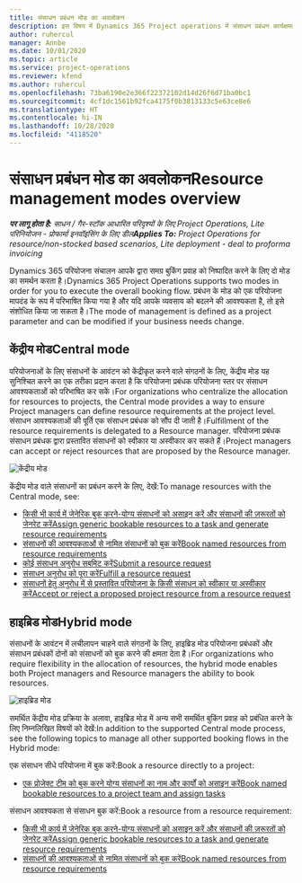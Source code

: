 ```yaml
---
title: संसाधन प्रबंधन मोड का अवलोकन
description: इस विषय में Dynamics 365 Project operations में संसाधन प्रबंधन कार्यक्षमता की जानकारी दी गई है.
author: ruhercul
manager: Annbe
ms.date: 10/01/2020
ms.topic: article
ms.service: project-operations
ms.reviewer: kfend
ms.author: ruhercul
ms.openlocfilehash: 73ba6190e2e366f22372102d14d26f6d71ba0bc1
ms.sourcegitcommit: 4cf1dc1561b92fca4175f0b3813133c5e63ce8e6
ms.translationtype: HT
ms.contentlocale: hi-IN
ms.lasthandoff: 10/28/2020
ms.locfileid: "4118520"
---
```

# <a name="resource-management-modes-overview"></a><span data-ttu-id="87bb1-103">संसाधन प्रबंधन मोड का अवलोकन</span><span class="sxs-lookup"><span data-stu-id="87bb1-103">Resource management modes overview</span></span>

<span data-ttu-id="87bb1-104">_**पर लागू होता है:** साधन / गैर-स्टॉक आधारित परिदृश्यों के लिए Project Operations, Lite परिनियोजन - प्रोफार्मा इनवॉइसिंग के लिए डील_</span><span class="sxs-lookup"><span data-stu-id="87bb1-104">_**Applies To:** Project Operations for resource/non-stocked based scenarios, Lite deployment - deal to proforma invoicing_</span></span>


<span data-ttu-id="87bb1-105">Dynamics 365 परियोजना संचालन आपके द्वारा समग्र बुकिंग प्रवाह को निष्पादित करने के लिए दो मोड का समर्थन करता है।</span><span class="sxs-lookup"><span data-stu-id="87bb1-105">Dynamics 365 Project Operations supports two modes in order for you to execute the overall booking flow.</span></span> <span data-ttu-id="87bb1-106">प्रबंधन के मोड को एक परियोजना मापदंड के रूप में परिभाषित किया गया है और यदि आपके व्यवसाय को बदलने की आवश्यकता है, तो इसे संशोधित किया जा सकता है।</span><span class="sxs-lookup"><span data-stu-id="87bb1-106">The mode of management is defined as a project parameter and can be modified if your business needs change.</span></span>    

## <a name="central-mode"></a><span data-ttu-id="87bb1-107">केंद्रीय मोड</span><span class="sxs-lookup"><span data-stu-id="87bb1-107">Central mode</span></span>
<span data-ttu-id="87bb1-108">परियोजनाओं के लिए संसाधनों के आवंटन को केंद्रीकृत करने वाले संगठनों के लिए, केंद्रीय मोड यह सुनिश्चित करने का एक तरीका प्रदान करता है कि परियोजना प्रबंधक परियोजना स्तर पर संसाधन आवश्यकताओं को परिभाषित कर सकें।</span><span class="sxs-lookup"><span data-stu-id="87bb1-108">For organizations who centralize the allocation for resources to projects, the Central mode provides a way to ensure Project managers can define resource requirements at the project level.</span></span> <span data-ttu-id="87bb1-109">संसाधन आवश्यकताओं की पूर्ति एक संसाधन प्रबंधक को सौंप दी जाती है।</span><span class="sxs-lookup"><span data-stu-id="87bb1-109">Fulfillment of the resource requirements is delegated to a Resource manager.</span></span> <span data-ttu-id="87bb1-110">परियोजना प्रबंधक संसाधन प्रबंधक द्वारा प्रस्तावित संसाधनों को स्वीकार या अस्वीकार कर सकते हैं।</span><span class="sxs-lookup"><span data-stu-id="87bb1-110">Project managers can accept or reject resources that are proposed by the Resource manager.</span></span>

![केंद्रीय मोड](./media/resource-management-central.png)

<span data-ttu-id="87bb1-112">केंद्रीय मोड वाले संसाधनों का प्रबंधन करने के लिए, देखें:</span><span class="sxs-lookup"><span data-stu-id="87bb1-112">To manage resources with the Central mode, see:</span></span>

- [<span data-ttu-id="87bb1-113">किसी भी कार्य में जेनेरिक बुक करने-योग्य संसाधनों को असाइन करें और संसाधनों की ज़रूरतों को जेनरेट करें</span><span class="sxs-lookup"><span data-stu-id="87bb1-113">Assign generic bookable resources to a task and generate resource requirements</span></span>](https://docs.microsoft.com/dynamics365/project-service/assign-generic-bookable-resource)
- [<span data-ttu-id="87bb1-114">संसाधनों की आवश्यकताओं से नामित संसाधनों को बुक करें</span><span class="sxs-lookup"><span data-stu-id="87bb1-114">Book named resources from resource requirements</span></span>](https://docs.microsoft.com/dynamics365/project-service/book-named-resource)
- [<span data-ttu-id="87bb1-115">कोई संसाधन अनुरोध सबमिट करें</span><span class="sxs-lookup"><span data-stu-id="87bb1-115">Submit a resource request</span></span>](https://docs.microsoft.com/dynamics365/project-service/submit-resource-request)
- [<span data-ttu-id="87bb1-116">संसाधन अनुरोध को पूरा करें</span><span class="sxs-lookup"><span data-stu-id="87bb1-116">Fulfill a resource request</span></span>](https://docs.microsoft.com/dynamics365/project-service/resource-management-fulfill-requests)
- [<span data-ttu-id="87bb1-117">संसाधनों हेतु अनुरोध में से प्रस्तावित परियोजना के किसी संसाधन को स्वीकार या अस्वीकार करें</span><span class="sxs-lookup"><span data-stu-id="87bb1-117">Accept or reject a proposed project resource from a resource request</span></span>](https://docs.microsoft.com/dynamics365/project-service/accept-reject-proposed-resource)

## <a name="hybrid-mode"></a><span data-ttu-id="87bb1-118">हाइब्रिड मोड</span><span class="sxs-lookup"><span data-stu-id="87bb1-118">Hybrid mode</span></span>
<span data-ttu-id="87bb1-119">संसाधनों के आवंटन में लचीलापन चाहने वाले संगठनों के लिए, हाइब्रिड मोड परियोजना प्रबंधकों और संसाधन प्रबंधकों दोनों को संसाधनों को बुक करने की क्षमता देता है।</span><span class="sxs-lookup"><span data-stu-id="87bb1-119">For organizations who require flexibility in the allocation of resources, the hybrid mode enables both Project managers and Resource managers the ability to book resources.</span></span>

![हाइब्रिड मोड](./media/resource-management-hybrid.png)

<span data-ttu-id="87bb1-121">समर्थित केंद्रीय मोड प्रक्रिया के अलावा, हाइब्रिड मोड में अन्य सभी समर्थित बुकिंग प्रवाह को प्रबंधित करने के लिए निम्नलिखित विषयों को देखें:</span><span class="sxs-lookup"><span data-stu-id="87bb1-121">In addition to the supported Central mode process, see the following topics to manage all other supported booking flows in the Hybrid mode:</span></span>

<span data-ttu-id="87bb1-122">एक संसाधन सीधे परियोजना में बुक करें:</span><span class="sxs-lookup"><span data-stu-id="87bb1-122">Book a resource directly to a project:</span></span>
- [<span data-ttu-id="87bb1-123">एक प्रोजेक्ट टीम को बुक करने योग्य संसाधनों का नाम और कार्यों को असाइन करें</span><span class="sxs-lookup"><span data-stu-id="87bb1-123">Book named bookable resources to a project team and assign tasks</span></span>](https://docs.microsoft.com/dynamics365/project-service/assign-named-bookable-resource)

<span data-ttu-id="87bb1-124">संसाधन आवश्यकता से संसाधन बुक करें:</span><span class="sxs-lookup"><span data-stu-id="87bb1-124">Book a resource from a resource requirement:</span></span>
- [<span data-ttu-id="87bb1-125">किसी भी कार्य में जेनेरिक बुक करने-योग्य संसाधनों को असाइन करें और संसाधनों की ज़रूरतों को जेनरेट करें</span><span class="sxs-lookup"><span data-stu-id="87bb1-125">Assign generic bookable resources to a task and generate resource requirements</span></span>](https://docs.microsoft.com/dynamics365/project-service/assign-generic-bookable-resource)
- [<span data-ttu-id="87bb1-126">संसाधनों की आवश्यकताओं से नामित संसाधनों को बुक करें</span><span class="sxs-lookup"><span data-stu-id="87bb1-126">Book named resources from resource requirements</span></span>](https://docs.microsoft.com/dynamics365/project-service/book-named-resource)
